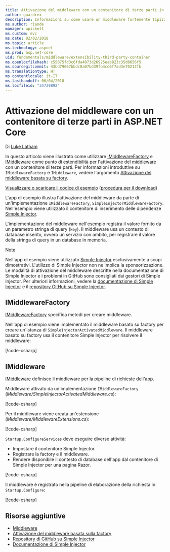 ```yaml
---
title: Attivazione del middleware con un contenitore di terze parti in ASP.NET Core
author: guardrex
description: Informazioni su come usare un middleware fortemente tipizzato con un'attivazione basata su factory e un contenitore di terze parti in ASP.NET Core.
ms.author: riande
manager: wpickett
ms.custom: mvc
ms.date: 02/02/2018
ms.topic: article
ms.technology: aspnet
ms.prod: asp.net-core
uid: fundamentals/middleware/extensibility-third-party-container
ms.openlocfilehash: c55075fd3c6fda4073d26925eab823c35d8656f5
ms.sourcegitcommit: 43bd79667bbdc8a07bd39fb4cd6f7ad3e70212fb
ms.translationtype: HT
ms.contentlocale: it-IT
ms.lasthandoff: 06/04/2018
ms.locfileid: "34729892"
---
```

# <a name="middleware-activation-with-a-third-party-container-in-aspnet-core"></a>Attivazione del middleware con un contenitore di terze parti in ASP.NET Core

Di [Luke Latham](https://github.com/guardrex)

In questo articolo viene illustrato come utilizzare [IMiddlewareFactory](/dotnet/api/microsoft.aspnetcore.http.imiddlewarefactory) e [IMiddleware](/dotnet/api/microsoft.aspnetcore.http.imiddleware) come punto di estendibilità per l'attivazione del [middleware](xref:fundamentals/middleware/index) con un contenitore di terze parti. Per informazioni introduttive su `IMiddlewareFactory` e `IMiddleware`, vedere l'argomento [Attivazione del middleware basata su factory](xref:fundamentals/middleware/extensibility).

[Visualizzare o scaricare il codice di esempio](https://github.com/aspnet/Docs/tree/master/aspnetcore/fundamentals/middleware/extensibility-third-party-container/sample) ([procedura per il download](xref:tutorials/index#how-to-download-a-sample))

L'app di esempio illustra l'attivazione del middleware da parte di un'implementazione `IMiddlewareFactory`, `SimpleInjectorMiddlewareFactory`. Nell'esempio viene utilizzato il contenitore di inserimento delle dipendenze [Simple Injector](https://simpleinjector.org).

L'implementazione del middleware nell'esempio registra il valore fornito da un parametro stringa di query (`key`). Il middleware usa un contesto di database inserito, ovvero un servizio con ambito, per registrare il valore della stringa di query in un database in memoria.

> [!NOTE]
> Nell'app di esempio viene utilizzato [Simple Injector](https://github.com/simpleinjector/SimpleInjector) esclusivamente a scopi dimostrativi. L'utilizzo di Simple Injector non ne implica la sponsorizzazione. Le modalità di attivazione del middleware descritte nella documentazione di Simple Injector e i problemi in GitHub sono consigliati dai gestori di Simple Injector. Per ulteriori informazioni, vedere la [documentazione di Simple Injector](https://simpleinjector.readthedocs.io/en/latest/index.html) e il [repository GitHub su Simple Injector](https://github.com/simpleinjector/SimpleInjector).

## <a name="imiddlewarefactory"></a>IMiddlewareFactory

[IMiddlewareFactory](/dotnet/api/microsoft.aspnetcore.http.imiddlewarefactory) specifica metodi per creare middleware.

Nell'app di esempio viene implementato il middleware basato su factory per creare un'istanza di `SimpleInjectorActivatedMiddleware`. Il middleware basato su factory usa il contenitore Simple Injector per risolvere il middleware:

[!code-csharp[](extensibility-third-party-container/sample/Middleware/SimpleInjectorMiddlewareFactory.cs?name=snippet1&highlight=5-8,12)]

## <a name="imiddleware"></a>IMiddleware

[IMiddleware](/dotnet/api/microsoft.aspnetcore.http.imiddleware) definisce il middleware per la pipeline di richieste dell'app.

Middleware attivato da un'implementazione `IMiddlewareFactory` (*Middleware/SimpleInjectorActivatedMiddleware.cs*):

[!code-csharp[](extensibility-third-party-container/sample/Middleware/SimpleInjectorActivatedMiddleware.cs?name=snippet1)]

Per il middleware viene creata un'estensione (*Middleware/MiddlewareExtensions.cs*):

[!code-csharp[](extensibility-third-party-container/sample/Middleware/MiddlewareExtensions.cs?name=snippet1)]

`Startup.ConfigureServices` deve eseguire diverse attività:

* Impostare il contenitore Simple Injector.
* Registrare la factory e il middleware.
* Rendere disponibile il contesto di database dell'app dal contenitore di Simple Injector per una pagina Razor.

[!code-csharp[](extensibility-third-party-container/sample/Startup.cs?name=snippet1)]

Il middleware è registrato nella pipeline di elaborazione della richiesta in `Startup.Configure`:

[!code-csharp[](extensibility-third-party-container/sample/Startup.cs?name=snippet2&highlight=13)]

## <a name="additional-resources"></a>Risorse aggiuntive

* [Middleware](xref:fundamentals/middleware/index)
* [Attivazione del middleware basata sulla factory](xref:fundamentals/middleware/extensibility)
* [Repository di GitHub su Simple Injector](https://github.com/simpleinjector/SimpleInjector)
* [Documentazione di Simple Injector](https://simpleinjector.readthedocs.io/en/latest/index.html)
